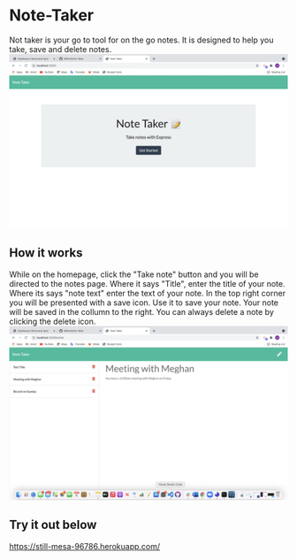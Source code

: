 # Note-Taker

Not taker is your go to tool for on the go notes.  It is designed to help you take, save and delete notes.  
![image](https://github.com/Millmr/Note-Taker/blob/main/Home%20Page.png)

## How it works

While on the homepage, click the "Take note" button and you will be directed to the notes page.  Where it says "Title", enter the title of your note.  Where its says "note text" enter the text of your note.  In the top right corner you will be presented with a save icon. Use it to save your note. Your note will be saved in the collumn to the right. You can always delete a note by clicking the delete icon. 
![image](https://github.com/Millmr/Note-Taker/blob/main/Meeting.png)

## Try it out below
https://still-mesa-96786.herokuapp.com/
